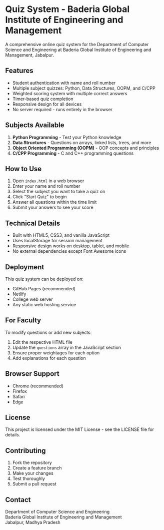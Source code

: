 # Quiz System - Baderia Global Institute of Engineering and Management

A comprehensive online quiz system for the Department of Computer Science and Engineering at Baderia Global Institute of Engineering and Management, Jabalpur.

## Features

- Student authentication with name and roll number
- Multiple subject quizzes: Python, Data Structures, OOPM, and C/CPP
- Weighted scoring system with multiple correct answers
- Timer-based quiz completion
- Responsive design for all devices
- No server required - runs entirely in the browser

## Subjects Available

1. **Python Programming** - Test your Python knowledge
2. **Data Structures** - Questions on arrays, linked lists, trees, and more
3. **Object Oriented Programming (OOPM)** - OOP concepts and principles
4. **C/CPP Programming** - C and C++ programming questions

## How to Use

1. Open `index.html` in a web browser
2. Enter your name and roll number
3. Select the subject you want to take a quiz on
4. Click "Start Quiz" to begin
5. Answer all questions within the time limit
6. Submit your answers to see your score

## Technical Details

- Built with HTML5, CSS3, and vanilla JavaScript
- Uses localStorage for session management
- Responsive design works on desktop, tablet, and mobile
- No external dependencies except Font Awesome icons


## Deployment

This quiz system can be deployed on:
- GitHub Pages (recommended)
- Netlify
- College web server
- Any static web hosting service

## For Faculty

To modify questions or add new subjects:
1. Edit the respective HTML file
2. Update the `questions` array in the JavaScript section
3. Ensure proper weightages for each option
4. Add explanations for each question

## Browser Support

- Chrome (recommended)
- Firefox
- Safari
- Edge

## License

This project is licensed under the MIT License - see the LICENSE file for details.

## Contributing

1. Fork the repository
2. Create a feature branch
3. Make your changes
4. Test thoroughly
5. Submit a pull request

## Contact

Department of Computer Science and Engineering  
Baderia Global Institute of Engineering and Management  
Jabalpur, Madhya Pradesh
